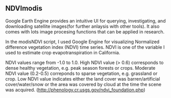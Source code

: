 ## NDVImodis
Google Earth Engine provides an intuitive UI for querying, investigating, and downloading satellite images(for 
further anlaysis with other tools). It also comes with lots image procesing functions that can be applied in 
research. 

In the modisNDVI script, I used Google Engine for visualizing Normalized difference vegetation index (NDVI) time series.
NDVI is one of the variable I used to estimate crop evapotranspiration in California. 

NDVI values range from -1.0 to 1.0. High NDVI value (> 0.6) corresponds to dense healthy vegetation, e.g. 
peak season forests or crops. Moderate NDVI value (0.2-0.5) correponds to sparse vegetation, e.g. grassland 
or crop. Low NDVI value indicates either the land cover was barren/artificial cover/water/snow or the area 
was covered by cloud at the time the scene was acquired. 
(http://phenology.cr.usgs.gov/ndvi_foundation.php)

